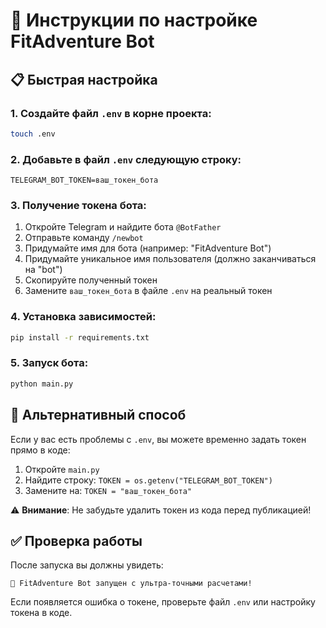 # 🚀 Инструкции по настройке FitAdventure Bot

## 📋 Быстрая настройка

### 1. Создайте файл `.env` в корне проекта:
```bash
touch .env
```

### 2. Добавьте в файл `.env` следующую строку:
```
TELEGRAM_BOT_TOKEN=ваш_токен_бота
```

### 3. Получение токена бота:
1. Откройте Telegram и найдите бота `@BotFather`
2. Отправьте команду `/newbot`
3. Придумайте имя для бота (например: "FitAdventure Bot")
4. Придумайте уникальное имя пользователя (должно заканчиваться на "bot")
5. Скопируйте полученный токен
6. Замените `ваш_токен_бота` в файле `.env` на реальный токен

### 4. Установка зависимостей:
```bash
pip install -r requirements.txt
```

### 5. Запуск бота:
```bash
python main.py
```

## 🔧 Альтернативный способ

Если у вас есть проблемы с `.env`, вы можете временно задать токен прямо в коде:
1. Откройте `main.py`
2. Найдите строку: `TOKEN = os.getenv("TELEGRAM_BOT_TOKEN")`
3. Замените на: `TOKEN = "ваш_токен_бота"`

⚠️ **Внимание**: Не забудьте удалить токен из кода перед публикацией!

## ✅ Проверка работы

После запуска вы должны увидеть:
```
🚀 FitAdventure Bot запущен с ультра-точными расчетами!
```

Если появляется ошибка о токене, проверьте файл `.env` или настройку токена в коде. 